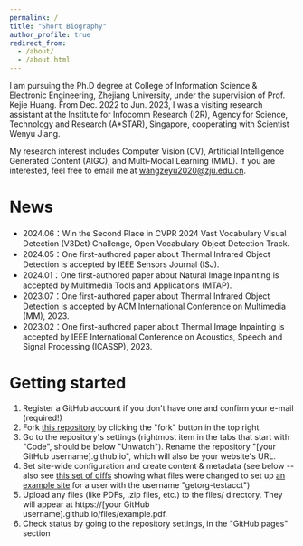 ```yaml
---
permalink: /
title: "Short Biography"
author_profile: true
redirect_from: 
  - /about/
  - /about.html
---
```


I am pursuing the Ph.D degree at College of Information Science & Electronic Engineering, Zhejiang University, under the supervision of Prof. Kejie Huang. From Dec. 2022 to Jun. 2023, I was a visiting research assistant at the Institute for Infocomm Research (I2R), Agency for Science, Technology and Research (A*STAR), Singapore, cooperating with Scientist Wenyu Jiang.

My research interest includes Computer Vision (CV), Artificial Intelligence Generated Content (AIGC), and Multi-Modal Learning (MML). If you are interested, feel free to email me at wangzeyu2020@zju.edu.cn.

News
======
- 2024.06：Win the Second Place in CVPR 2024 Vast Vocabulary Visual Detection (V3Det) Challenge, Open Vocabulary Object Detection Track.
- 2024.05：One first-authored paper about Thermal Infrared Object Detection is accepted by IEEE Sensors Journal (ISJ).
- 2024.01：One first-authored paper about Natural Image Inpainting is accepted by Multimedia Tools and Applications (MTAP).
- 2023.07：One first-authored paper about Thermal Infrared Object Detection is accepted by ACM International Conference on Multimedia (MM), 2023.
- 2023.02：One first-authored paper about Thermal Image Inpainting is accepted by IEEE International Conference on Acoustics, Speech and Signal Processing (ICASSP), 2023.

Getting started
======
1. Register a GitHub account if you don't have one and confirm your e-mail (required!)
1. Fork [this repository](https://github.com/academicpages/academicpages.github.io) by clicking the "fork" button in the top right. 
1. Go to the repository's settings (rightmost item in the tabs that start with "Code", should be below "Unwatch"). Rename the repository "[your GitHub username].github.io", which will also be your website's URL.
1. Set site-wide configuration and create content & metadata (see below -- also see [this set of diffs](http://archive.is/3TPas) showing what files were changed to set up [an example site](https://getorg-testacct.github.io) for a user with the username "getorg-testacct")
1. Upload any files (like PDFs, .zip files, etc.) to the files/ directory. They will appear at https://[your GitHub username].github.io/files/example.pdf.  
1. Check status by going to the repository settings, in the "GitHub pages" section
